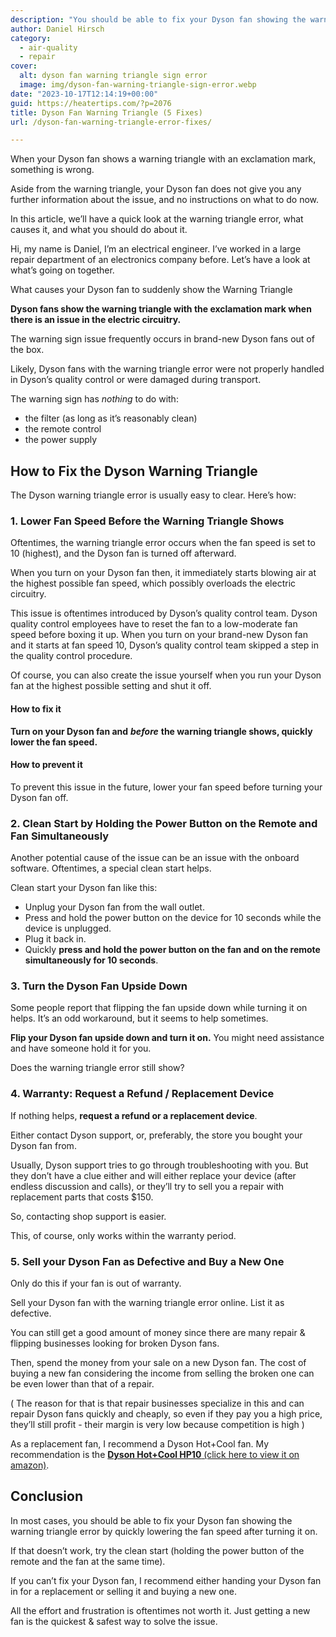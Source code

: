 ```yaml
---
description: "You should be able to fix your Dyson fan showing the warning triangle error by quickly lowering the fan speed after turning it on."
author: Daniel Hirsch
category:
  - air-quality
  - repair
cover:
  alt: dyson fan warning triangle sign error
  image: img/dyson-fan-warning-triangle-sign-error.webp
date: "2023-10-17T12:14:19+00:00"
guid: https://heatertips.com/?p=2076
title: Dyson Fan Warning Triangle (5 Fixes)
url: /dyson-fan-warning-triangle-error-fixes/

---
```

When your Dyson fan shows a warning triangle with an exclamation mark, something is wrong.

Aside from the warning triangle, your Dyson fan does not give you any further information about the issue, and no instructions on what to do now.

In this article, we’ll have a quick look at the warning triangle error, what causes it, and what you should do about it.

Hi, my name is Daniel, I’m an electrical engineer. I’ve worked in a large repair department of an electronics company before. Let’s have a look at what’s going on together.

What causes your Dyson fan to suddenly show the Warning Triangle

**Dyson fans show the warning triangle with the exclamation mark when there is an issue in the electric circuitry.**

The warning sign issue frequently occurs in brand-new Dyson fans out of the box.

Likely, Dyson fans with the warning triangle error were not properly handled in Dyson’s quality control or were damaged during transport.

The warning sign has _nothing_ to do with:

- the filter (as long as it’s reasonably clean)
- the remote control
- the power supply

## How to Fix the Dyson Warning Triangle

The Dyson warning triangle error is usually easy to clear. Here’s how:

### 1\. Lower Fan Speed Before the Warning Triangle Shows

Oftentimes, the warning triangle error occurs when the fan speed is set to 10 (highest), and the Dyson fan is turned off afterward.

When you turn on your Dyson fan then, it immediately starts blowing air at the highest possible fan speed, which possibly overloads the electric circuitry.

This issue is oftentimes introduced by Dyson’s quality control team. Dyson quality control employees have to reset the fan to a low-moderate fan speed before boxing it up. When you turn on your brand-new Dyson fan and it starts at fan speed 10, Dyson’s quality control team skipped a step in the quality control procedure.

Of course, you can also create the issue yourself when you run your Dyson fan at the highest possible setting and shut it off.

#### How to fix it

**Turn on your Dyson fan and** **_before_** **the warning triangle shows, quickly lower the fan speed.**

#### How to prevent it

To prevent this issue in the future, lower your fan speed before turning your Dyson fan off.

### 2\. Clean Start by Holding the Power Button on the Remote and Fan Simultaneously

Another potential cause of the issue can be an issue with the onboard software. Oftentimes, a special clean start helps.

Clean start your Dyson fan like this:

- Unplug your Dyson fan from the wall outlet.
- Press and hold the power button on the device for 10 seconds while the device is unplugged.
- Plug it back in.
- Quickly **press and hold the power button on the fan and on the remote simultaneously for 10 seconds**.

### 3\. Turn the Dyson Fan Upside Down

Some people report that flipping the fan upside down while turning it on helps. It’s an odd workaround, but it seems to help sometimes.

**Flip your Dyson fan upside down and turn it on.** You might need assistance and have someone hold it for you.

Does the warning triangle error still show?

### 4\. Warranty: Request a Refund / Replacement Device

If nothing helps, **request a refund or a replacement device**.

Either contact Dyson support, or, preferably, the store you bought your Dyson fan from.

Usually, Dyson support tries to go through troubleshooting with you. But they don’t have a clue either and will either replace your device (after endless discussion and calls), or they’ll try to sell you a repair with replacement parts that costs $150.

So, contacting shop support is easier.

This, of course, only works within the warranty period.

### 5\. Sell your Dyson Fan as Defective and Buy a New One

Only do this if your fan is out of warranty.

Sell your Dyson fan with the warning triangle error online. List it as defective.

You can still get a good amount of money since there are many repair & flipping businesses looking for broken Dyson fans.

Then, spend the money from your sale on a new Dyson fan. The cost of buying a new fan considering the income from selling the broken one can be even lower than that of a repair.

( The reason for that is that repair businesses specialize in this and can repair Dyson fans quickly and cheaply, so even if they pay you a high price, they’ll still profit - their margin is very low because competition is high )

As a replacement fan, I recommend a Dyson Hot+Cool fan. My recommendation is the [**Dyson Hot+Cool HP10** (click here to view it on amazon)](https://www.amazon.com/Dyson-Purifier-CoolTM-Gen1-HP10/dp/B0CDQW6Q7W?_encoding=UTF8&pd_rd_w=cqECA&content-id=amzn1.sym.952cfb50-b01e-485f-be6e-00434541418b%3Aamzn1.symc.e5c80209-769f-4ade-a325-2eaec14b8e0e&pf_rd_p=952cfb50-b01e-485f-be6e-00434541418b&pf_rd_r=J1BX7HH9EBVHSQPMFPS8&pd_rd_wg=dUwZi&pd_rd_r=2f1f2aa3-ea1c-4010-b8bf-0d06e4d377ff&linkCode=ll1&tag=heatertips-20&linkId=c206775ab7c1456ffba3e27c8969407c&language=en_US&ref_=as_li_ss_tl).

## Conclusion

In most cases, you should be able to fix your Dyson fan showing the warning triangle error by quickly lowering the fan speed after turning it on.

If that doesn’t work, try the clean start (holding the power button of the remote and the fan at the same time).

If you can’t fix your Dyson fan, I recommend either handing your Dyson fan in for a replacement or selling it and buying a new one.

All the effort and frustration is oftentimes not worth it. Just getting a new fan is the quickest & safest way to solve the issue.
